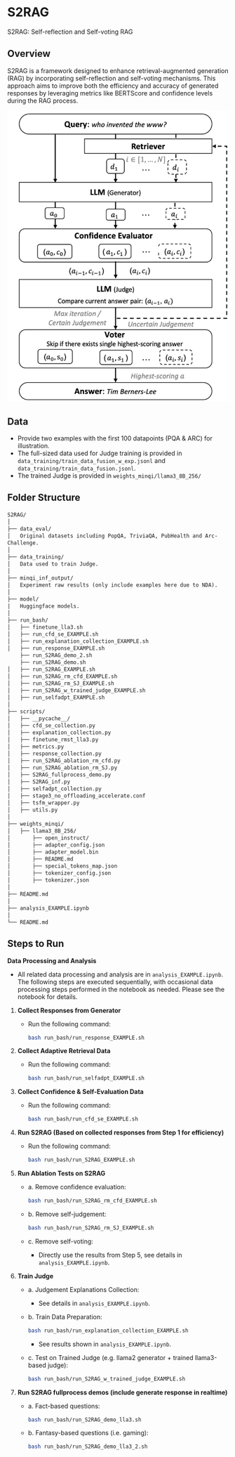 
# S2RAG
S2RAG: Self-reflection and Self-voting RAG

## Overview
S2RAG is a framework designed to enhance retrieval-augmented generation (RAG) by incorporating self-reflection and self-voting mechanisms. This approach aims to improve both the efficiency and accuracy of generated responses by leveraging metrics like BERTScore and confidence levels during the RAG process.

![](image.png)

## Data
- Provide two examples with the first 100 datapoints (PQA & ARC) for illustration.
- The full-sized data used for Judge training is provided in `data_training/train_data_fusion_w_exp.jsonl` and `data_training/train_data_fusion.jsonl`.
- The trained Judge is provided in `weights_minqi/llama3_8B_256/`

## Folder Structure
```
S2RAG/
│
├── data_eval/
│   Original datasets including PopQA, TriviaQA, PubHealth and Arc-Challenge.
│
├── data_training/
│   Data used to train Judge.
│
├── minqi_inf_output/   
│   Experiment raw results (only include examples here due to NDA). 
│
├── model/
|   Huggingface models.
│
├── run_bash/
│   ├── finetune_lla3.sh
│   ├── run_cfd_se_EXAMPLE.sh
│   ├── run_explanation_collection_EXAMPLE.sh
│   ├── run_response_EXAMPLE.sh
    ├── run_S2RAG_demo_2.sh
    ├── run_S2RAG_demo.sh
│   ├── run_S2RAG_EXAMPLE.sh
│   ├── run_S2RAG_rm_cfd_EXAMPLE.sh
│   ├── run_S2RAG_rm_SJ_EXAMPLE.sh
│   ├── run_S2RAG_w_trained_judge_EXAMPLE.sh
│   ├── run_selfadpt_EXAMPLE.sh
│   
├── scripts/
│   ├── __pycache__/
│   ├── cfd_se_collection.py
│   ├── explanation_collection.py
│   ├── finetune_rmst_lla3.py
│   ├── metrics.py
│   ├── response_collection.py
│   ├── run_S2RAG_ablation_rm_cfd.py
│   ├── run_S2RAG_ablation_rm_SJ.py
│   ├── S2RAG_fullprocess_demo.py
│   ├── S2RAG_inf.py
│   ├── selfadpt_collection.py
│   ├── stage3_no_offloading_accelerate.conf
│   ├── tsfm_wrapper.py
│   ├── utils.py
│
├── weights_minqi/
│   ├── llama3_8B_256/
│       ├── open_instruct/
│       ├── adapter_config.json
│       ├── adapter_model.bin
│       ├── README.md
│       ├── special_tokens_map.json
│       ├── tokenizer_config.json
│       ├── tokenizer.json
│
├── README.md
│
├── analysis_EXAMPLE.ipynb
│
└── README.md
```

## Steps to Run
**Data Processing and Analysis**
   - All related data processing and analysis are in `analysis_EXAMPLE.ipynb`. The following steps are executed sequentially, with occasional data processing steps performed in the notebook as needed. Please see the notebook for details.

1. **Collect Responses from Generator**
   - Run the following command:
     ```bash
     bash run_bash/run_response_EXAMPLE.sh
     ```

2. **Collect Adaptive Retrieval Data**
   - Run the following command:
     ```bash
     bash run_bash/run_selfadpt_EXAMPLE.sh
     ```

3. **Collect Confidence & Self-Evaluation Data**
   - Run the following command:
     ```bash
     bash run_bash/run_cfd_se_EXAMPLE.sh
     ```

4. **Run S2RAG (Based on collected responses from Step 1 for efficiency)**
   - Run the following command:
     ```bash
     bash run_bash/run_S2RAG_EXAMPLE.sh
     ```

5. **Run Ablation Tests on S2RAG**
   - a. Remove confidence evaluation:
     ```bash
     bash run_bash/run_S2RAG_rm_cfd_EXAMPLE.sh
     ```

   - b. Remove self-judgement:
     ```bash
     bash run_bash/run_S2RAG_rm_SJ_EXAMPLE.sh
     ```

   - c. Remove self-voting:
     - Directly use the results from Step 5, see details in `analysis_EXAMPLE.ipynb`.

6. **Train Judge**
   - a. Judgement Explanations Collection:
     - See details in `analysis_EXAMPLE.ipynb`.

   - b. Train Data Preparation:
     ```bash
     bash run_bash/run_explanation_collection_EXAMPLE.sh
     ```
     - See results shown in `analysis_EXAMPLE.ipynb`.

   - c. Test on Trained Judge (e.g. llama2 generator + trained llama3-based judge):
     ```bash
     bash run_bash/run_S2RAG_w_trained_judge_EXAMPLE.sh
     ```

7. **Run S2RAG fullprocess demos (include generate response in realtime)**
   - a. Fact-based questions:
     ```bash
     bash run_bash/run_S2RAG_demo_lla3.sh
     ```

    - b. Fantasy-based questions (i.e. gaming):
      ```bash
      bash run_bash/run_S2RAG_demo_lla3_2.sh
      ```   